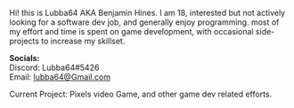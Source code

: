 Hi! this is Lubba64 AKA Benjamin Hines. I am 18, interested but not actively looking for a software dev job, and generally enjoy programming. most of my effort and time is spent on game development, with occasional side-projects to increase my skillset.
         
**Socials:**             
Discord: Lubba64#5426          
Email: lubba64@Gmail.com            
         
Current Project: Pixels video Game, and other game dev related efforts.
